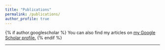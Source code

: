 ```yaml
---
title: "Publications"
permalink: /publications/
author_profile: true
---
```


{% if author.googlescholar %}
  You can also find my articles on <u><a href="{{author.googlescholar}}">my Google Scholar profile</a>.</u>
{% endif %}
<hr />

<script src="https://bibbase.org/show?bib=https%3A%2F%2Fgezimsejdiu.github.com%2Fpublications.bib&jsonp=1&fullnames=1&theme=side&token=8fdfccb91fb8675707dcb9b6ae18c8f5"></script>
